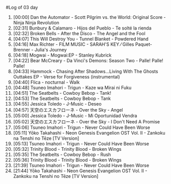 #Log of 03 day

1. [00:00] Dan the Automator - Scott Pilgrim vs. the World: Original Score - Ninja Ninja Revolution
1. [02:31] Bunbury & Calamaro - Hijos del Pueblo - Te solté la rienda
1. [02:32] Broken Bells - After the Disco - The Angel and the Fool
1. [04:07] This Will Destroy You - Tunnel Blanket - Powdered Hand
1. [04:16] Max Richter - FILM MUSIC - SARAH'S KEY ⁄ Gilles Paquet-Brenner - Julia's Journey
1. [04:18] Mogwai - Mogwai:EP - Stanley Kubrick
1. [04:22] Bear McCreary - Da Vinci's Demons: Season Two - Palle! Palle! Palle!
1. [04:33] Hammock - Chasing After Shadows...Living With The Ghosts Outtakes EP - Verse for Forgiveness (instrumental)
1. [04:40] Flica - nocturnal - Walk
1. [04:48] Tsuneo Imahori - Trigun - Kaze wa Mirai ni Fuku
1. [04:51] The Seatbelts - Cowboy Bebop - Tank!
1. [04:53] The Seatbelts - Cowboy Bebop - Tank
1. [04:55] Jessica Toledo - J-Music - Deseo
1. [04:57] 天空のエスカフローネ - Over the Sky - Angel
1. [05:00] Jessica Toledo - J-Music - Mi Oportunidad Vendra
1. [05:02] 天空のエスカフローネ - Over the Sky - I Don't Need A Promise
1. [05:06] Tsuneo Imahori - Trigun - Never Could Have Been Worse
1. [05:11] Yōko Takahashi - Neon Genesis Evangelion OST Vol. II - Zankoku na Tenshi no Tēze [TV Version]
1. [05:13] Tsuneo Imahori - Trigun - Never Could Have Been Worse
1. [05:32] Trinity Blood - Trinity Blood - Broken Wings
1. [05:35] The Seatbelts - Cowboy Bebop - Rush
1. [05:36] Trinity Blood - Trinity Blood - Broken Wings
1. [21:39] Tsuneo Imahori - Trigun - Never Could Have Been Worse
1. [21:44] Yōko Takahashi - Neon Genesis Evangelion OST Vol. II - Zankoku na Tenshi no Tēze [TV Version]
